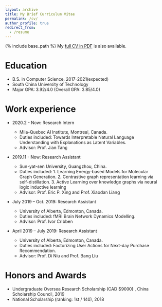 ```yaml
---
layout: archive
title: My Brief Curriculum Vitae
permalink: /cv/
author_profile: true
redirect_from:
  - /resume
---
```


{% include base_path %}
My <a href="https://cshlzhang.github.io/files/hanlin_CV.pdf" target="_blank">full CV in PDF</a> is also available.

Education
======
* B.S. in Computer Science, 2017-2021(expected)
* South China University of Technology
* Major GPA: 3.92/4.0 (Overall GPA: 3.85/4.0)

Work experience
======


* 2020.2 - Now: Research Intern
  * Mila-Quebec AI Institute, Montreal, Canada.
  * Duties included: Towards Interpretable Natural Language Understanding with Explanations as Latent Variables.
  * Advisor: Prof. Jian Tang

* 2019.11 - Now: Research Assistant
  * Sun-yat-sen University, Guangzhou, China.
  * Duties included: 1. Learning Energy-based Models for Molecular Graph Generation. 2. Contrastive graph representation learning via self-distillation. 3. Active Learning over knowledge graphs via neural logic inductive learning
  * Advisor: Prof. Eric P. Xing and Prof. Xiaodan Liang

* July 2019 – Oct. 2019: Research Assistant
  * University of Alberta, Edmonton, Canada.
  * Duties included: fMRI Brain Network Dynamics Modelling.
  * Advisor: Prof. Ivor Cribben

* April 2019 – July 2019: Research Assistant
  * University of Alberta, Edmonton, Canada.
  * Duties included: Factorizing User Actions for Next-day Purchase Recommendation.
  * Advisor: Prof. Di Niu and Prof. Bang Liu


  
Honors and Awards
======
* Undergraduate Oversea Research Scholarship (CAD $9000) , China Scholarship Council, 2019
* National Scholarship (ranking: 1st / 140), 2018